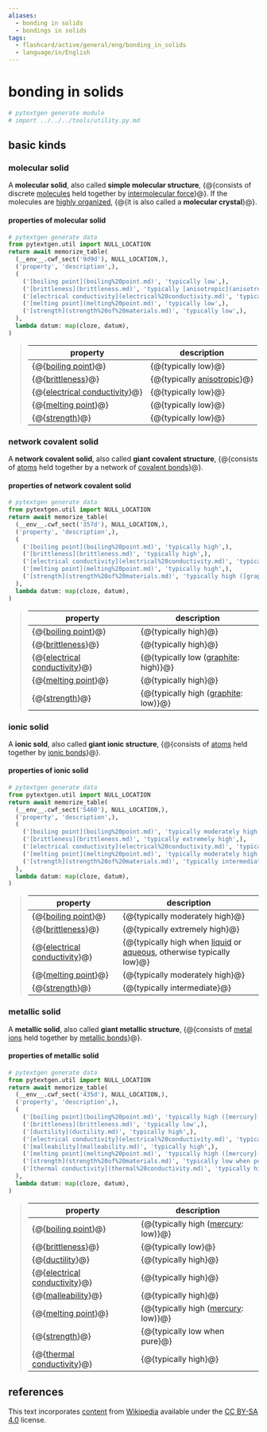 ```yaml
---
aliases:
  - bonding in solids
  - bondings in solids
tags:
  - flashcard/active/general/eng/bonding_in_solids
  - language/in/English
---
```


# bonding in solids

```Python
# pytextgen generate module
# import ../../../tools/utility.py.md
```

## basic kinds

### molecular solid

A __molecular solid__, also called __simple molecular structure__, {@{consists of discrete [molecules](molecule.md) held together by [intermolecular force](intermolecular%20force.md)}@}. If the molecules are [highly organized](crystal%20structure.md), {@{it is also called a __molecular crystal__}@}. <!--SR:!2026-09-17,828,250!2026-10-08,926,330-->

#### properties of molecular solid

```Python
# pytextgen generate data
from pytextgen.util import NULL_LOCATION
return await memorize_table(
  (__env__.cwf_sect('9d9d'), NULL_LOCATION,),
  ('property', 'description',),
  (
    ('[boiling point](boiling%20point.md)', 'typically low',),
    ('[brittleness](brittleness.md)', 'typically [anisotropic](anisotropy.md)',),
    ('[electrical conductivity](electrical%20conductivity.md)', 'typically low',),
    ('[melting point](melting%20point.md)', 'typically low',),
    ('[strength](strength%20of%20materials.md)', 'typically low',),
  ),
  lambda datum: map(cloze, datum),
)
```

<!--pytextgen generate section="9d9d"--><!-- The following content is generated at 2023-12-25T08:13:56.305002+08:00. Any edits will be overridden! -->

> | property | description |
> |-|-|
> | {@{[boiling point](boiling%20point.md)}@} | {@{typically low}@} |
> | {@{[brittleness](brittleness.md)}@} | {@{typically [anisotropic](anisotropy.md)}@} |
> | {@{[electrical conductivity](electrical%20conductivity.md)}@} | {@{typically low}@} |
> | {@{[melting point](melting%20point.md)}@} | {@{typically low}@} |
> | {@{[strength](strength%20of%20materials.md)}@} | {@{typically low}@} | <!--SR:!2029-06-13,1648,310!2028-09-10,1555,350!2027-04-03,1055,330!2026-02-17,488,310!2025-05-09,553,290!2027-09-02,1259,350!2028-10-20,1373,373!2025-02-18,392,373!2026-05-28,623,341!2028-12-04,1415,382-->

<!--/pytextgen-->

### network covalent solid

A __network covalent solid__, also called __giant covalent structure__, {@{consists of [atoms](atom.md) held together by a network of [covalent bonds](covalent%20bond.md)}@}. <!--SR:!2026-02-18,764,290-->

#### properties of network covalent solid

```Python
# pytextgen generate data
from pytextgen.util import NULL_LOCATION
return await memorize_table(
  (__env__.cwf_sect('357d'), NULL_LOCATION,),
  ('property', 'description',),
  (
    ('[boiling point](boiling%20point.md)', 'typically high',),
    ('[brittleness](brittleness.md)', 'typically high',),
    ('[electrical conductivity](electrical%20conductivity.md)', 'typically low ([graphite](graphite.md): high)',),
    ('[melting point](melting%20point.md)', 'typically high',),
    ('[strength](strength%20of%20materials.md)', 'typically high ([graphite](graphite.md): low)',),
  ),
  lambda datum: map(cloze, datum),
)
```

<!--pytextgen generate section="357d"--><!-- The following content is generated at 2023-12-25T08:00:46.096288+08:00. Any edits will be overridden! -->

> | property | description |
> |-|-|
> | {@{[boiling point](boiling%20point.md)}@} | {@{typically high}@} |
> | {@{[brittleness](brittleness.md)}@} | {@{typically high}@} |
> | {@{[electrical conductivity](electrical%20conductivity.md)}@} | {@{typically low ([graphite](graphite.md): high)}@} |
> | {@{[melting point](melting%20point.md)}@} | {@{typically high}@} |
> | {@{[strength](strength%20of%20materials.md)}@} | {@{typically high ([graphite](graphite.md): low)}@} | <!--SR:!2025-08-20,569,270!2027-04-15,1150,350!2026-06-05,708,290!2025-08-03,600,310!2030-04-06,1949,330!2026-12-31,986,330!2027-04-08,973,290!2029-04-25,1547,270!2026-02-08,602,333!2026-07-16,775,353-->

<!--/pytextgen-->

### ionic solid

A __ionic sold__, also called __giant ionic structure__, {@{consists of [atoms](atom.md) held together by [ionic bonds](ionic%20bond.md)}@}. <!--SR:!2026-01-24,644,270-->

#### properties of ionic solid

```Python
# pytextgen generate data
from pytextgen.util import NULL_LOCATION
return await memorize_table(
  (__env__.cwf_sect('5460'), NULL_LOCATION,),
  ('property', 'description',),
  (
    ('[boiling point](boiling%20point.md)', 'typically moderately high',),
    ('[brittleness](brittleness.md)', 'typically extremely high',),
    ('[electrical conductivity](electrical%20conductivity.md)', 'typically high when [liquid](liquid.md) or [aqueous](aqueous%20solution.md), otherwise typically low',),
    ('[melting point](melting%20point.md)', 'typically moderately high',),
    ('[strength](strength%20of%20materials.md)', 'typically intermediate',),
  ),
  lambda datum: map(cloze, datum),
)
```

<!--pytextgen generate section="5460"--><!-- The following content is generated at 2023-12-25T08:13:56.331587+08:00. Any edits will be overridden! -->

> | property | description |
> |-|-|
> | {@{[boiling point](boiling%20point.md)}@} | {@{typically moderately high}@} |
> | {@{[brittleness](brittleness.md)}@} | {@{typically extremely high}@} |
> | {@{[electrical conductivity](electrical%20conductivity.md)}@} | {@{typically high when [liquid](liquid.md) or [aqueous](aqueous%20solution.md), otherwise typically low}@} |
> | {@{[melting point](melting%20point.md)}@} | {@{typically moderately high}@} |
> | {@{[strength](strength%20of%20materials.md)}@} | {@{typically intermediate}@} | <!--SR:!2025-10-08,593,270!2025-06-13,374,310!2026-02-09,801,330!2027-05-22,994,290!2025-04-29,193,270!2026-09-17,910,330!2027-09-03,980,250!2026-03-15,827,330!2027-04-08,934,353!2027-12-30,1216,373-->

<!--/pytextgen-->

### metallic solid

A __metallic solid__, also called __giant metallic structure__, {@{consists of [metal](metal.md) [ions](ion.md) held together by [metallic bonds](metallic%20bond.md)}@}. <!--SR:!2029-06-30,1701,310-->

#### properties of metallic solid

```Python
# pytextgen generate data
from pytextgen.util import NULL_LOCATION
return await memorize_table(
  (__env__.cwf_sect('435d'), NULL_LOCATION,),
  ('property', 'description',),
  (
    ('[boiling point](boiling%20point.md)', 'typically high ([mercury](mercury.md): low)',),
    ('[brittleness](brittleness.md)', 'typically low',),
    ('[ductility](ductility.md)', 'typically high',),
    ('[electrical conductivity](electrical%20conductivity.md)', 'typically high',),
    ('[malleability](malleability.md)', 'typically high',),
    ('[melting point](melting%20point.md)', 'typically high ([mercury](mercury.md): low)',),
    ('[strength](strength%20of%20materials.md)', 'typically low when pure',),
    ('[thermal conductivity](thermal%20conductivity.md)', 'typically high',),
  ),
  lambda datum: map(cloze, datum),
)
```

<!--pytextgen generate section="435d"--><!-- The following content is generated at 2023-12-25T08:18:39.407540+08:00. Any edits will be overridden! -->

> | property | description |
> |-|-|
> | {@{[boiling point](boiling%20point.md)}@} | {@{typically high ([mercury](mercury.md): low)}@} |
> | {@{[brittleness](brittleness.md)}@} | {@{typically low}@} |
> | {@{[ductility](ductility.md)}@} | {@{typically high}@} |
> | {@{[electrical conductivity](electrical%20conductivity.md)}@} | {@{typically high}@} |
> | {@{[malleability](malleability.md)}@} | {@{typically high}@} |
> | {@{[melting point](melting%20point.md)}@} | {@{typically high ([mercury](mercury.md): low)}@} |
> | {@{[strength](strength%20of%20materials.md)}@} | {@{typically low when pure}@} |
> | {@{[thermal conductivity](thermal%20conductivity.md)}@} | {@{typically high}@} | <!--SR:!2025-02-25,290,270!2027-05-01,1164,350!2028-03-12,1160,310!2027-01-09,992,330!2025-03-04,199,210!2027-01-04,989,330!2025-02-25,362,310!2027-07-03,1214,350!2025-02-02,436,270!2028-09-05,1551,350!2026-02-25,578,293!2025-02-24,397,373!2025-03-17,328,362!2027-03-14,791,322!2025-10-03,456,341!2025-05-21,401,382-->

<!--/pytextgen-->

## references

This text incorporates [content](https://en.wikipedia.org/wiki/bonding_in_solids) from [Wikipedia](Wikipedia.md) available under the [CC BY-SA 4.0](https://creativecommons.org/licenses/by-sa/4.0/) license.
